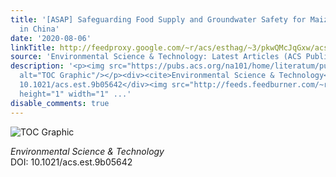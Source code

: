```yaml
---
title: '[ASAP] Safeguarding Food Supply and Groundwater Safety for Maize Production
  in China'
date: '2020-08-06'
linkTitle: http://feedproxy.google.com/~r/acs/esthag/~3/pkwQMcJqGxw/acs.est.9b05642
source: 'Environmental Science & Technology: Latest Articles (ACS Publications)'
description: '<p><img src="https://pubs.acs.org/na101/home/literatum/publisher/achs/journals/content/esthag/0/esthag.ahead-of-print/acs.est.9b05642/20200806/images/medium/es9b05642_0006.gif"
  alt="TOC Graphic"/></p><div><cite>Environmental Science & Technology</cite></div><div>DOI:
  10.1021/acs.est.9b05642</div><img src="http://feeds.feedburner.com/~r/acs/esthag/~4/pkwQMcJqGxw"
  height="1" width="1" ...'
disable_comments: true
---
```

<p><img src="https://pubs.acs.org/na101/home/literatum/publisher/achs/journals/content/esthag/0/esthag.ahead-of-print/acs.est.9b05642/20200806/images/medium/es9b05642_0006.gif" alt="TOC Graphic"/></p><div><cite>Environmental Science & Technology</cite></div><div>DOI: 10.1021/acs.est.9b05642</div><img src="http://feeds.feedburner.com/~r/acs/esthag/~4/pkwQMcJqGxw" height="1" width="1" ...